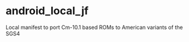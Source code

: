 android_local_jf
================

Local manifest to port Cm-10.1 based ROMs to American variants of the SGS4
